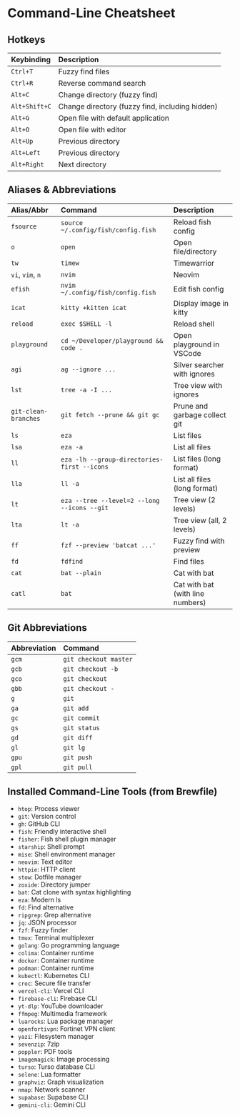 # Command-Line Cheatsheet

## Hotkeys

| Keybinding      | Description                                       |
| :-------------- | :------------------------------------------------ |
| `Ctrl+T`        | Fuzzy find files                                  |
| `Ctrl+R`        | Reverse command search                            |
| `Alt+C`         | Change directory (fuzzy find)                     |
| `Alt+Shift+C`   | Change directory (fuzzy find, including hidden)   |
| `Alt+G`         | Open file with default application                |
| `Alt+O`         | Open file with editor                             |
| `Alt+Up`        | Previous directory                                |
| `Alt+Left`      | Previous directory                                |
| `Alt+Right`     | Next directory                                    |

## Aliases & Abbreviations

| Alias/Abbr         | Command                                     | Description                        |
| :----------------- | :------------------------------------------ | :--------------------------------- |
| `fsource`          | `source ~/.config/fish/config.fish`         | Reload fish config                 |
| `o`                | `open`                                      | Open file/directory                |
| `tw`               | `timew`                                     | Timewarrior                        |
| `vi`, `vim`, `n`   | `nvim`                                      | Neovim                             |
| `efish`            | `nvim ~/.config/fish/config.fish`           | Edit fish config                   |
| `icat`             | `kitty +kitten icat`                        | Display image in kitty             |
| `reload`           | `exec $SHELL -l`                            | Reload shell                       |
| `playground`       | `cd ~/Developer/playground && code .`       | Open playground in VSCode          |
| `agi`              | `ag --ignore ...`                           | Silver searcher with ignores       |
| `lst`              | `tree -a -I ...`                            | Tree view with ignores             |
| `git-clean-branches` | `git fetch --prune && git gc`               | Prune and garbage collect git      |
| `ls`               | `eza`                                       | List files                         |
| `lsa`              | `eza -a`                                    | List all files                     |
| `ll`               | `eza -lh --group-directories-first --icons` | List files (long format)           |
| `lla`              | `ll -a`                                     | List all files (long format)       |
| `lt`               | `eza --tree --level=2 --long --icons --git` | Tree view (2 levels)               |
| `lta`              | `lt -a`                                     | Tree view (all, 2 levels)          |
| `ff`               | `fzf --preview 'batcat ...'`                | Fuzzy find with preview            |
| `fd`               | `fdfind`                                    | Find files                         |
| `cat`              | `bat --plain`                               | Cat with bat                       |
| `catl`             | `bat`                                       | Cat with bat (with line numbers)   |

## Git Abbreviations

| Abbreviation | Command               |
| :----------- | :-------------------- |
| `gcm`        | `git checkout master` |
| `gcb`        | `git checkout -b`     |
| `gco`        | `git checkout`        |
| `gbb`        | `git checkout -`      |
| `g`          | `git`                 |
| `ga`         | `git add`             |
| `gc`         | `git commit`          |
| `gs`         | `git status`          |
| `gd`         | `git diff`            |
| `gl`         | `git lg`              |
| `gpu`        | `git push`            |
| `gpl`        | `git pull`            |

## Installed Command-Line Tools (from Brewfile)

*   `htop`: Process viewer
*   `git`: Version control
*   `gh`: GitHub CLI
*   `fish`: Friendly interactive shell
*   `fisher`: Fish shell plugin manager
*   `starship`: Shell prompt
*   `mise`: Shell environment manager
*   `neovim`: Text editor
*   `httpie`: HTTP client
*   `stow`: Dotfile manager
*   `zoxide`: Directory jumper
*   `bat`: Cat clone with syntax highlighting
*   `eza`: Modern ls
*   `fd`: Find alternative
*   `ripgrep`: Grep alternative
*   `jq`: JSON processor
*   `fzf`: Fuzzy finder
*   `tmux`: Terminal multiplexer
*   `golang`: Go programming language
*   `colima`: Container runtime
*   `docker`: Container runtime
*   `podman`: Container runtime
*   `kubectl`: Kubernetes CLI
*   `croc`: Secure file transfer
*   `vercel-cli`: Vercel CLI
*   `firebase-cli`: Firebase CLI
*   `yt-dlp`: YouTube downloader
*   `ffmpeg`: Multimedia framework
*   `luarocks`: Lua package manager
*   `openfortivpn`: Fortinet VPN client
*   `yazi`: Filesystem manager
*   `sevenzip`: 7zip
*   `poppler`: PDF tools
*   `imagemagick`: Image processing
*   `turso`: Turso database CLI
*   `selene`: Lua formatter
*   `graphviz`: Graph visualization
*   `nmap`: Network scanner
*   `supabase`: Supabase CLI
*   `gemini-cli`: Gemini CLI
